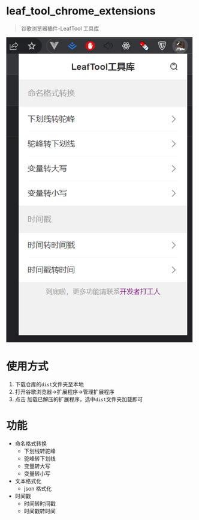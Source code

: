 # leaf_tool_chrome_extensions

> 谷歌浏览器插件-LeafTool 工具库

![avatar](./public/img/readMe.png)

# 使用方式

1. 下载仓库的`dist`文件夹至本地
2. 打开谷歌浏览器->扩展程序->管理扩展程序
3. 点击 加载已解压的扩展程序，选中`dist`文件夹加载即可

# 功能

- 命名格式转换
  - 下划线转驼峰
  - 驼峰转下划线
  - 变量转大写
  - 变量转小写
- 文本格式化
  - json 格式化
- 时间戳
  - 时间转时间戳
  - 时间戳转时间
